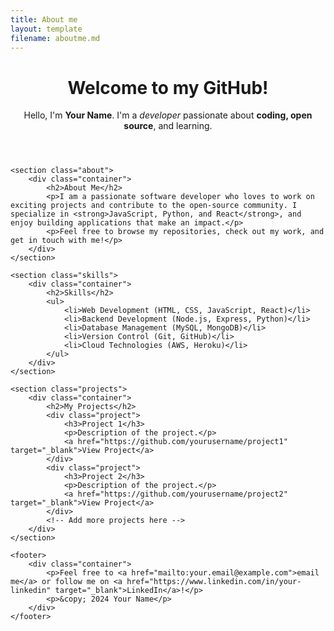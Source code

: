 ```yaml
---
title: About me
layout: template
filename: aboutme.md
--- 
```


<!DOCTYPE html>
<html lang="en">

<head>
    <meta charset="UTF-8">
    <meta name="viewport" content="width=device-width, initial-scale=1.0">
    <meta name="author" content="Your Name">
    <title>Your Name - GitHub</title>
    <link rel="stylesheet" href="styles.css">
</head>

<body>
    <header>
        <div class="container">
            <h1>Welcome to my GitHub!</h1>
            <p>Hello, I'm <strong>Your Name</strong>. I'm a <em>developer</em> passionate about <strong>coding, open source</strong>, and learning.</p>
        </div>
    </header>

    <section class="about">
        <div class="container">
            <h2>About Me</h2>
            <p>I am a passionate software developer who loves to work on exciting projects and contribute to the open-source community. I specialize in <strong>JavaScript, Python, and React</strong>, and enjoy building applications that make an impact.</p>
            <p>Feel free to browse my repositories, check out my work, and get in touch with me!</p>
        </div>
    </section>

    <section class="skills">
        <div class="container">
            <h2>Skills</h2>
            <ul>
                <li>Web Development (HTML, CSS, JavaScript, React)</li>
                <li>Backend Development (Node.js, Express, Python)</li>
                <li>Database Management (MySQL, MongoDB)</li>
                <li>Version Control (Git, GitHub)</li>
                <li>Cloud Technologies (AWS, Heroku)</li>
            </ul>
        </div>
    </section>

    <section class="projects">
        <div class="container">
            <h2>My Projects</h2>
            <div class="project">
                <h3>Project 1</h3>
                <p>Description of the project.</p>
                <a href="https://github.com/yourusername/project1" target="_blank">View Project</a>
            </div>
            <div class="project">
                <h3>Project 2</h3>
                <p>Description of the project.</p>
                <a href="https://github.com/yourusername/project2" target="_blank">View Project</a>
            </div>
            <!-- Add more projects here -->
        </div>
    </section>

    <footer>
        <div class="container">
            <p>Feel free to <a href="mailto:your.email@example.com">email me</a> or follow me on <a href="https://www.linkedin.com/in/your-linkedin" target="_blank">LinkedIn</a>!</p>
            <p>&copy; 2024 Your Name</p>
        </div>
    </footer>
</body>

</html>
